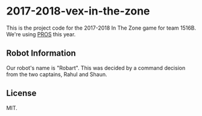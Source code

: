 # 2017-2018-vex-in-the-zone
This is the project code for the 2017-2018 In The Zone game for team 1516B.
We're using [PROS](pros.cs.purdue.edu) this year.

## Robot Information
Our robot's name is "Robart".
This was decided by a command decision from the two captains, Rahul and Shaun.

## License
MIT.
